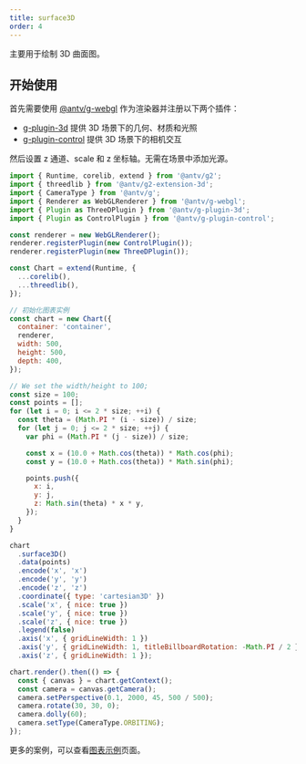 ```yaml
---
title: surface3D
order: 4
---
```


主要用于绘制 3D 曲面图。

## 开始使用

首先需要使用 [@antv/g-webgl](https://g.antv.antgroup.com/api/renderer/webgl) 作为渲染器并注册以下两个插件：

- [g-plugin-3d](https://g.antv.antgroup.com/plugins/3d) 提供 3D 场景下的几何、材质和光照
- [g-plugin-control](https://g.antv.antgroup.com/plugins/control) 提供 3D 场景下的相机交互

然后设置 z 通道、scale 和 z 坐标轴。无需在场景中添加光源。

```js | ob { inject: true }
import { Runtime, corelib, extend } from '@antv/g2';
import { threedlib } from '@antv/g2-extension-3d';
import { CameraType } from '@antv/g';
import { Renderer as WebGLRenderer } from '@antv/g-webgl';
import { Plugin as ThreeDPlugin } from '@antv/g-plugin-3d';
import { Plugin as ControlPlugin } from '@antv/g-plugin-control';

const renderer = new WebGLRenderer();
renderer.registerPlugin(new ControlPlugin());
renderer.registerPlugin(new ThreeDPlugin());

const Chart = extend(Runtime, {
  ...corelib(),
  ...threedlib(),
});

// 初始化图表实例
const chart = new Chart({
  container: 'container',
  renderer,
  width: 500,
  height: 500,
  depth: 400,
});

// We set the width/height to 100;
const size = 100;
const points = [];
for (let i = 0; i <= 2 * size; ++i) {
  const theta = (Math.PI * (i - size)) / size;
  for (let j = 0; j <= 2 * size; ++j) {
    var phi = (Math.PI * (j - size)) / size;

    const x = (10.0 + Math.cos(theta)) * Math.cos(phi);
    const y = (10.0 + Math.cos(theta)) * Math.sin(phi);

    points.push({
      x: i,
      y: j,
      z: Math.sin(theta) * x * y,
    });
  }
}

chart
  .surface3D()
  .data(points)
  .encode('x', 'x')
  .encode('y', 'y')
  .encode('z', 'z')
  .coordinate({ type: 'cartesian3D' })
  .scale('x', { nice: true })
  .scale('y', { nice: true })
  .scale('z', { nice: true })
  .legend(false)
  .axis('x', { gridLineWidth: 1 })
  .axis('y', { gridLineWidth: 1, titleBillboardRotation: -Math.PI / 2 })
  .axis('z', { gridLineWidth: 1 });

chart.render().then(() => {
  const { canvas } = chart.getContext();
  const camera = canvas.getCamera();
  camera.setPerspective(0.1, 2000, 45, 500 / 500);
  camera.rotate(30, 30, 0);
  camera.dolly(60);
  camera.setType(CameraType.ORBITING);
});
```

更多的案例，可以查看[图表示例](/examples)页面。
